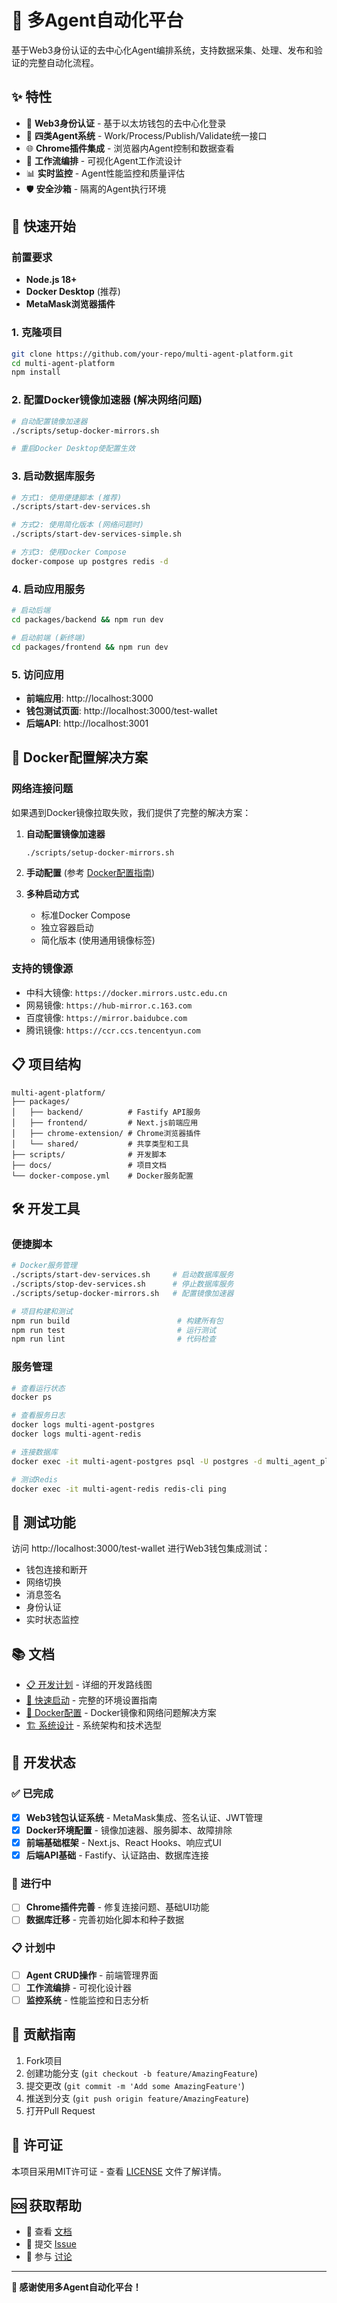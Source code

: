 # 🤖 多Agent自动化平台

基于Web3身份认证的去中心化Agent编排系统，支持数据采集、处理、发布和验证的完整自动化流程。

## ✨ 特性

- 🔐 **Web3身份认证** - 基于以太坊钱包的去中心化登录
- 🤖 **四类Agent系统** - Work/Process/Publish/Validate统一接口
- 🌐 **Chrome插件集成** - 浏览器内Agent控制和数据查看
- 🔄 **工作流编排** - 可视化Agent工作流设计
- 📊 **实时监控** - Agent性能监控和质量评估
- 🛡️ **安全沙箱** - 隔离的Agent执行环境

## 🚀 快速开始

### 前置要求

- **Node.js 18+**
- **Docker Desktop** (推荐)
- **MetaMask浏览器插件**

### 1. 克隆项目

```bash
git clone https://github.com/your-repo/multi-agent-platform.git
cd multi-agent-platform
npm install
```

### 2. 配置Docker镜像加速器 (解决网络问题)

```bash
# 自动配置镜像加速器
./scripts/setup-docker-mirrors.sh

# 重启Docker Desktop使配置生效
```

### 3. 启动数据库服务

```bash
# 方式1: 使用便捷脚本 (推荐)
./scripts/start-dev-services.sh

# 方式2: 使用简化版本 (网络问题时)
./scripts/start-dev-services-simple.sh

# 方式3: 使用Docker Compose
docker-compose up postgres redis -d
```

### 4. 启动应用服务

```bash
# 启动后端
cd packages/backend && npm run dev

# 启动前端 (新终端)
cd packages/frontend && npm run dev
```

### 5. 访问应用

- **前端应用**: http://localhost:3000
- **钱包测试页面**: http://localhost:3000/test-wallet
- **后端API**: http://localhost:3001

## 🐳 Docker配置解决方案

### 网络连接问题

如果遇到Docker镜像拉取失败，我们提供了完整的解决方案：

1. **自动配置镜像加速器**
   ```bash
   ./scripts/setup-docker-mirrors.sh
   ```

2. **手动配置** (参考 [Docker配置指南](./docs/DOCKER_SETUP.md))

3. **多种启动方式**
   - 标准Docker Compose
   - 独立容器启动
   - 简化版本 (使用通用镜像标签)

### 支持的镜像源

- 中科大镜像: `https://docker.mirrors.ustc.edu.cn`
- 网易镜像: `https://hub-mirror.c.163.com`
- 百度镜像: `https://mirror.baidubce.com`
- 腾讯镜像: `https://ccr.ccs.tencentyun.com`

## 📋 项目结构

```
multi-agent-platform/
├── packages/
│   ├── backend/          # Fastify API服务
│   ├── frontend/         # Next.js前端应用
│   ├── chrome-extension/ # Chrome浏览器插件
│   └── shared/           # 共享类型和工具
├── scripts/              # 开发脚本
├── docs/                 # 项目文档
└── docker-compose.yml    # Docker服务配置
```

## 🛠️ 开发工具

### 便捷脚本

```bash
# Docker服务管理
./scripts/start-dev-services.sh     # 启动数据库服务
./scripts/stop-dev-services.sh      # 停止数据库服务
./scripts/setup-docker-mirrors.sh   # 配置镜像加速器

# 项目构建和测试
npm run build                        # 构建所有包
npm run test                         # 运行测试
npm run lint                         # 代码检查
```

### 服务管理

```bash
# 查看运行状态
docker ps

# 查看服务日志
docker logs multi-agent-postgres
docker logs multi-agent-redis

# 连接数据库
docker exec -it multi-agent-postgres psql -U postgres -d multi_agent_platform

# 测试Redis
docker exec -it multi-agent-redis redis-cli ping
```

## 🧪 测试功能

访问 http://localhost:3000/test-wallet 进行Web3钱包集成测试：

- 钱包连接和断开
- 网络切换
- 消息签名
- 身份认证
- 实时状态监控

## 📚 文档

- [📋 开发计划](./docs/DEVELOPMENT_PLAN.md) - 详细的开发路线图
- [🚀 快速启动](./docs/QUICK_START.md) - 完整的环境设置指南
- [🐳 Docker配置](./docs/DOCKER_SETUP.md) - Docker镜像和网络问题解决方案
- [🏗️ 系统设计](./docs/ARCHITECTURE.md) - 系统架构和技术选型

## 🎯 开发状态

### ✅ 已完成

- [x] **Web3钱包认证系统** - MetaMask集成、签名认证、JWT管理
- [x] **Docker环境配置** - 镜像加速器、服务脚本、故障排除
- [x] **前端基础框架** - Next.js、React Hooks、响应式UI
- [x] **后端API基础** - Fastify、认证路由、数据库连接

### 🚧 进行中

- [ ] **Chrome插件完善** - 修复连接问题、基础UI功能
- [ ] **数据库迁移** - 完善初始化脚本和种子数据

### 📋 计划中

- [ ] **Agent CRUD操作** - 前端管理界面
- [ ] **工作流编排** - 可视化设计器
- [ ] **监控系统** - 性能监控和日志分析

## 🤝 贡献指南

1. Fork项目
2. 创建功能分支 (`git checkout -b feature/AmazingFeature`)
3. 提交更改 (`git commit -m 'Add some AmazingFeature'`)
4. 推送到分支 (`git push origin feature/AmazingFeature`)
5. 打开Pull Request

## 📄 许可证

本项目采用MIT许可证 - 查看 [LICENSE](LICENSE) 文件了解详情。

## 🆘 获取帮助

- 📖 查看 [文档](./docs/)
- 🐛 提交 [Issue](https://github.com/your-repo/multi-agent-platform/issues)
- 💬 参与 [讨论](https://github.com/your-repo/multi-agent-platform/discussions)

---

**🎉 感谢使用多Agent自动化平台！**